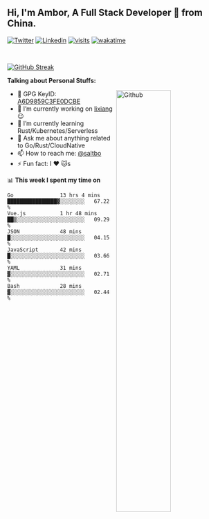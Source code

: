 ## Hi, I'm Ambor, A Full Stack Developer 🚀 from China.

[![Twitter](https://img.shields.io/badge/-saltbo-1ca0f1?style=flat&logo=twitter&logoColor=white)](https://twitter.com/rdsaltbo)
[![Linkedin](https://img.shields.io/badge/-saltbo-blue?style=flat&logo=Linkedin&logoColor=white)](https://www.linkedin.com/in/saltbo/)
[![visits](https://visitor.vercel.app/page/saltbo?color=light-green)](https://github.com/saltbo/)
[![wakatime](https://wakatime.com/badge/user/f82b1c77-faab-48cd-aef5-a12c0aff104b.svg)](https://wakatime.com/@f82b1c77-faab-48cd-aef5-a12c0aff104b)

&nbsp;  

[![GitHub Streak](http://github-readme-streak-stats.herokuapp.com?user=saltbo&hide_border=true&date_format=M%20j%5B%2C%20Y%5D)](https://git.io/streak-stats)

**Talking about Personal Stuffs:**
<!-- Any image aligned to the right. Beware the width  -->
<img width="50%" align="right" alt="Github" src="https://raw.githubusercontent.com/saltbo/saltbo/master/images/git-header.svg" />

- 🤘 GPG KeyID: [A6D9859C3FE0DCBE](https://saltbo.cn/pgp_keys.asc)
- 🔭 I’m currently working on [lixiang](https://www.lixiang.com/) :wink:
- 🌱 I’m currently learning Rust/Kubernetes/Serverless
- 💬 Ask me about anything related to Go/Rust/CloudNative
- 📫 How to reach me: [@saltbo](https://t.me/saltbo)
- ⚡ Fun fact: I :heart: :cat:s


📊 **This week I spent my time on**
<!--START_SECTION:waka-->

```text
Go               13 hrs 4 mins   ████████████████▓░░░░░░░░   67.22 %
Vue.js           1 hr 48 mins    ██▒░░░░░░░░░░░░░░░░░░░░░░   09.29 %
JSON             48 mins         █░░░░░░░░░░░░░░░░░░░░░░░░   04.15 %
JavaScript       42 mins         █░░░░░░░░░░░░░░░░░░░░░░░░   03.66 %
YAML             31 mins         ▓░░░░░░░░░░░░░░░░░░░░░░░░   02.71 %
Bash             28 mins         ▓░░░░░░░░░░░░░░░░░░░░░░░░   02.44 %
```

<!--END_SECTION:waka-->
